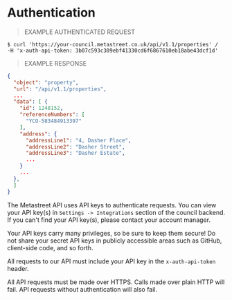 # Authentication

> EXAMPLE AUTHENTICATED REQUEST

```shell
$ curl 'https://your-council.metastreet.co.uk/api/v1.1/properties' /
-H 'x-auth-api-token: 3b07c593c309ebf41330cd6f6867610eb18abe43dcf1d'
```

> EXAMPLE RESPONSE

```json
{
  "object": "property",
  "url": "/api/v1.1/properties",
  ...
  "data": [ {
    "id": 1248152,
    "referenceNumbers": [
      "YCO-583484913397"
    ],
    "address": {
      "addressLine1": "4, Dasher Place",
      "addressLine2": "Dasher Street",
      "addressLine3": "Dasher Estate",
      ...
    }
    ...
  },
  ]
}
```

The Metastreet API uses API keys to authenticate requests. You can view your API key(s) in `Settings -> Integrations` section of the council backend.  If you can't find your API key(s), please contact your account manager.

Your API keys carry many privileges, so be sure to keep them secure! Do not share your secret API keys in publicly accessible areas such as GitHub, client-side code, and so forth.

All requests to our API must include your API key in the `x-auth-api-token` header.

All API requests must be made over HTTPS. Calls made over plain HTTP will fail. API requests without authentication will also fail.
